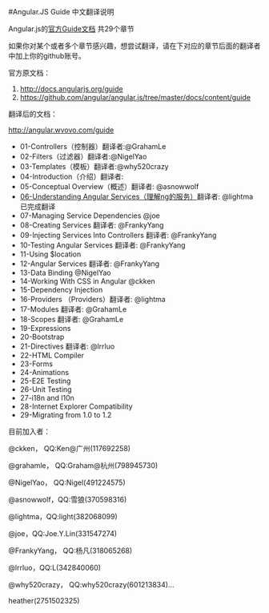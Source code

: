 #Angular.JS Guide 中文翻译说明

Angular.js的[官方Guide文档](http://docs.angularjs.org/guide) 共29个章节

如果你对某个或者多个章节感兴趣，想尝试翻译，请在下对应的章节后面的翻译者中加上你的github账号。

官方原文档：

1. http://docs.angularjs.org/guide
1. https://github.com/angular/angular.js/tree/master/docs/content/guide

翻译后的文档：

http://angular.wvovo.com/guide

* 01-Controllers（控制器）翻译者:@GrahamLe
* 02-Filters（过滤器）翻译者:@NigelYao
* 03-Templates（模板）翻译者:@why520crazy
* 04-Introduction（介绍）翻译者:
* 05-Conceptual Overview（概述）翻译者: @asnowwolf
* [06-Understanding Angular Services（理解ng的服务）](https://github.com/jingyanjiaoliu/angular-guide-zh/blob/master/06-Understanding%20Angular%20Services\(%E7%90%86%E8%A7%A3%E6%9C%8D%E5%8A%A1\).md)翻译者: @lightma 已完成翻译
* 07-Managing Service Dependencies @joe
* 08-Creating Services 翻译者: @FrankyYang
* 09-Injecting Services Into Controllers 翻译者: @FrankyYang
* 10-Testing Angular Services 翻译者: @FrankyYang
* 11-Using $location
* 12-Angular Services 翻译者: @FrankyYang
* 13-Data Binding @NigelYao
* 14-Working With CSS in Angular @ckken
* 15-Dependency Injection
* 16-Providers （Providers）翻译者: @lightma
* 17-Modules 翻译者: @GrahamLe
* 18-Scopes 翻译者: @GrahamLe
* 19-Expressions
* 20-Bootstrap
* 21-Directives 翻译者: @lrrluo
* 22-HTML Compiler
* 23-Forms
* 24-Animations
* 25-E2E Testing
* 26-Unit Testing
* 27-i18n and l10n
* 28-Internet Explorer Compatibility
* 29-Migrating from 1.0 to 1.2

目前加入者：

@ckken， QQ:Ken@广州(117692258)

@grahamle， QQ:Graham@杭州(798945730)  

@NigelYao， QQ:Nigel(491224575)

@asnowwolf，QQ:雪狼(370598316)

@lightma，QQ:light(382068099)

@joe，QQ:Joe.Y.Lin(331547274)

@FrankyYang， QQ:杨凡(318065268) 

@lrrluo，QQ:L(342840060) 

@why520crazy， QQ:why520crazy(601213834)...

heather(2751502325)
